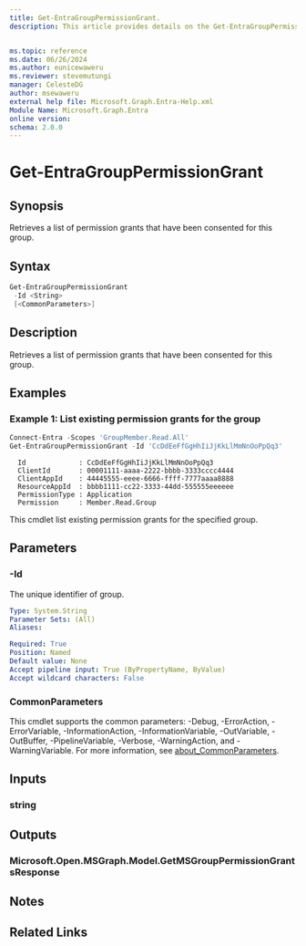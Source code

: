 ```yaml
---
title: Get-EntraGroupPermissionGrant.
description: This article provides details on the Get-EntraGroupPermissionGrant command.


ms.topic: reference
ms.date: 06/26/2024
ms.author: eunicewaweru
ms.reviewer: stevemutungi
manager: CelesteDG
author: msewaweru
external help file: Microsoft.Graph.Entra-Help.xml
Module Name: Microsoft.Graph.Entra
online version:
schema: 2.0.0
---
```


# Get-EntraGroupPermissionGrant

## Synopsis

Retrieves a list of permission grants that have been consented for this group.

## Syntax

```powershell
Get-EntraGroupPermissionGrant 
 -Id <String> 
 [<CommonParameters>]
```

## Description

Retrieves a list of permission grants that have been consented for this group.

## Examples

### Example 1: List existing permission grants for the group

```powershell
Connect-Entra -Scopes 'GroupMember.Read.All' 
Get-EntraGroupPermissionGrant -Id 'CcDdEeFfGgHhIiJjKkLlMmNnOoPpQq3'
```

```output
  Id             : CcDdEeFfGgHhIiJjKkLlMmNnOoPpQq3
  ClientId       : 00001111-aaaa-2222-bbbb-3333cccc4444
  ClientAppId    : 44445555-eeee-6666-ffff-7777aaaa8888
  ResourceAppId  : bbbb1111-cc22-3333-44dd-555555eeeeee
  PermissionType : Application
  Permission     : Member.Read.Group
```

This cmdlet list existing permission grants for the specified group.

## Parameters

### -Id

The unique identifier of group.

```yaml
Type: System.String
Parameter Sets: (All)
Aliases:

Required: True
Position: Named
Default value: None
Accept pipeline input: True (ByPropertyName, ByValue)
Accept wildcard characters: False
```

### CommonParameters

This cmdlet supports the common parameters: -Debug, -ErrorAction, -ErrorVariable, -InformationAction, -InformationVariable, -OutVariable, -OutBuffer, -PipelineVariable, -Verbose, -WarningAction, and -WarningVariable. For more information, see [about_CommonParameters](https://go.microsoft.com/fwlink/?LinkID=113216).

## Inputs

### string

## Outputs

### Microsoft.Open.MSGraph.Model.GetMSGroupPermissionGrantsResponse

## Notes

## Related Links

